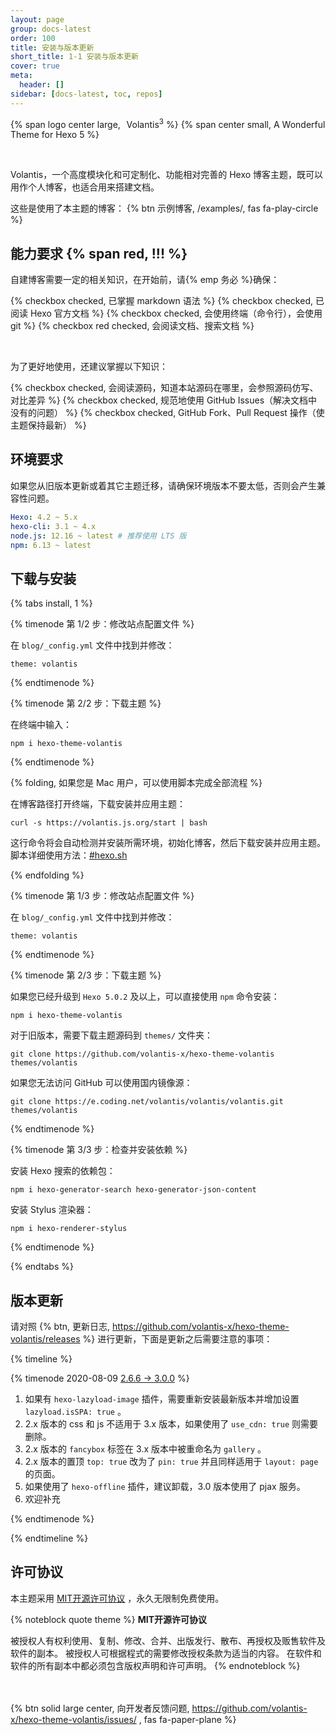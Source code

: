 ```yaml
---
layout: page
group: docs-latest
order: 100
title: 安装与版本更新
short_title: 1-1 安装与版本更新
cover: true
meta:
  header: []
sidebar: [docs-latest, toc, repos]
---
```


<p>
{% span logo center large, <sup>&ensp;</sup>Volantis<sup>3</sup> %}
{% span center small, A Wonderful Theme for Hexo 5 %}
</p>
<br>

Volantis，一个高度模块化和可定制化、功能相对完善的 Hexo 博客主题，既可以用作个人博客，也适合用来搭建文档。

这些是使用了本主题的博客： {% btn 示例博客, /examples/, fas fa-play-circle %}

## 能力要求 {% span red, !!! %}

自建博客需要一定的相关知识，在开始前，请{% emp 务必 %}确保：

{% checkbox checked, 已掌握 markdown 语法 %}
{% checkbox checked, 已阅读 Hexo 官方文档 %}
{% checkbox checked, 会使用终端（命令行），会使用 git  %}
{% checkbox red checked, 会阅读文档、搜索文档 %}

<br>

为了更好地使用，还建议掌握以下知识：

{% checkbox checked, 会阅读源码，知道本站源码在哪里，会参照源码仿写、对比差异 %}
{% checkbox checked, 规范地使用 GitHub Issues（解决文档中没有的问题） %}
{% checkbox checked, GitHub Fork、Pull Request 操作（使主题保持最新） %}

## 环境要求

如果您从旧版本更新或着其它主题迁移，请确保环境版本不要太低，否则会产生兼容性问题。

```yaml
Hexo: 4.2 ~ 5.x
hexo-cli: 3.1 ~ 4.x
node.js: 12.16 ~ latest # 推荐使用 LTS 版
npm: 6.13 ~ latest
```

## 下载与安装

{% tabs install, 1 %}

<!-- tab 全新博客安装 -->

{% timenode 第 1/2 步：修改站点配置文件 %}

在 `blog/_config.yml` 文件中找到并修改：

```
theme: volantis
```

{% endtimenode %}

{% timenode 第 2/2 步：下载主题 %}

在终端中输入：

```
npm i hexo-theme-volantis
```

{% endtimenode %}

{% folding, 如果您是 Mac 用户，可以使用脚本完成全部流程 %}

在博客路径打开终端，下载安装并应用主题：

```
curl -s https://volantis.js.org/start | bash
```

这行命令将会自动检测并安装所需环境，初始化博客，然后下载安装并应用主题。
脚本详细使用方法：[#hexo.sh](https://xaoxuu.com/wiki/hexo.sh/)

{% endfolding %}

<!-- endtab -->

<!-- tab 从其它主题迁移 -->

{% timenode 第 1/3 步：修改站点配置文件 %}

在 `blog/_config.yml` 文件中找到并修改：

```
theme: volantis
```

{% endtimenode %}

{% timenode 第 2/3 步：下载主题 %}

如果您已经升级到 `Hexo 5.0.2` 及以上，可以直接使用 `npm` 命令安装：

```
npm i hexo-theme-volantis
```

对于旧版本，需要下载主题源码到 `themes/` 文件夹：

```
git clone https://github.com/volantis-x/hexo-theme-volantis themes/volantis
```

如果您无法访问 GitHub 可以使用国内镜像源：

```
git clone https://e.coding.net/volantis/volantis/volantis.git themes/volantis
```

{% endtimenode %}

{% timenode 第 3/3 步：检查并安装依赖 %}

安装 Hexo 搜索的依赖包：

```
npm i hexo-generator-search hexo-generator-json-content
```

安装 Stylus 渲染器：

```
npm i hexo-renderer-stylus
```

{% endtimenode %}

<!-- endtab -->

{% endtabs %}


## 版本更新

请对照 {% btn, 更新日志, https://github.com/volantis-x/hexo-theme-volantis/releases %} 进行更新，下面是更新之后需要注意的事项：

{% timeline %}

{% timenode 2020-08-09 [2.6.6 -> 3.0.0](https://github.com/volantis-x/hexo-theme-volantis/releases/tag/3.0.0) %}

1. 如果有 `hexo-lazyload-image` 插件，需要重新安装最新版本并增加设置 `lazyload.isSPA: true` 。
2. 2.x 版本的 css 和 js 不适用于 3.x 版本，如果使用了 `use_cdn: true` 则需要删除。
3. 2.x 版本的 `fancybox` 标签在 3.x 版本中被重命名为 `gallery` 。
4. 2.x 版本的置顶 `top: true` 改为了 `pin: true` 并且同样适用于 `layout: page` 的页面。
5. 如果使用了 `hexo-offline` 插件，建议卸载，3.0 版本使用了 pjax 服务。
6. 欢迎补充

{% endtimenode %}

{% endtimeline %}

## 许可协议

本主题采用 [MIT开源许可协议](https://cdn.jsdelivr.net/gh/theme-volantis/hexo-theme-volantis/LICENSE) ，永久无限制免费使用。

{% noteblock quote theme %}
**MIT开源许可协议**

被授权人有权利使用、复制、修改、合并、出版发行、散布、再授权及贩售软件及软件的副本。
被授权人可根据程式的需要修改授权条款为适当的内容。
在软件和软件的所有副本中都必须包含版权声明和许可声明。
{% endnoteblock %}

<br><br>{% btn solid large center, 向开发者反馈问题, https://github.com/volantis-x/hexo-theme-volantis/issues/ , fas fa-paper-plane %}
